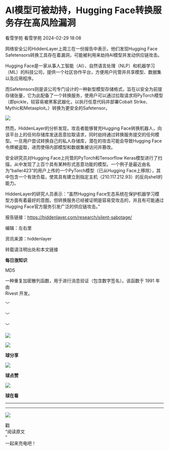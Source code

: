 #  AI模型可被劫持，Hugging Face转换服务存在高风险漏洞   
看雪学苑  看雪学苑   2024-02-29 18:08  
  
网络安全公司HiddenLayer上周三在一份报告中表示，他们发现Hugging Face Safetensors转换工具存在着漏洞，可能被利用来劫持AI模型并发动供应链攻击。  
  
  
Hugging Face是一家从事人工智能（AI）、自然语言处理（NLP）和机器学习（ML）的科技公司，提供一个社区协作平台，方便用户托管并共享模型、数据集以及应用程序。  
  
  
而Safetensors则是该公司专门设计的一种新型模型存储格式，旨在以安全为前提存储张量，它为此配备了一个转换服务，使用户可以通过拉取请求将PyTorch模型（即pickle，较容易被黑客武器化，以执行任意代码并部署Cobalt Strike、Mythic和Metasploit。）转换为更安全的Safetensor。  
  
  
![](https://mmbiz.qpic.cn/sz_mmbiz_png/1UG7KPNHN8GAU6FettiaadHxOcltAfCZKx4KN1TYfkKpnOlHoBPwaOicWmANFT4icBazG2dQEHxAvDomBBFuAQZaw/640?wx_fmt=png&from=appmsg "")  
  
  
然而，HiddenLayer的分析发现，攻击者能够冒充Hugging Face转换机器人，向该平台上的任何存储库发送恶意拉取请求，同时劫持通过转换服务提交的任何模型。一旦用户尝试转换自己的私人存储库，潜在的攻击可能会导致Hugging Face令牌被盗取，进而使得内部模型和数据集被访问并篡改。  
  
  
安全研究员对Hugging Face上托管的PyTorch和Tensorflow Keras模型进行了扫描，从中发现了上百个具有某种形式恶意功能的模型。一个例子是最近由名为“baller423”的用户上传的一个PyTorch模型（已从Hugging Face上移除），其中包含一个有效负载，使其具有建立到指定主机（210.117.212.93）的反向shell的能力。  
  
  
HiddenLayer的研究人员表示：“虽然Hugging Face生态系统在保护机器学习模型方面有着最好的意图，但转换服务已经被证明是容易受攻击的，并且有可能通过Hugging Face官方服务引发广泛的供应链攻击。”  
  
  
报告链接：https://hiddenlayer.com/research/silent-sabotage/  
  
  
  
编辑：左右里  
  
资讯来源：hiddenlayer  
  
转载请注明出处和本文链接  
  
  
**每日涨知识**  
  
MD5   
  
一种重复加密散列函数，用于进行消息验证（包含数字签名）。该函数于 1991 年由  
Rivest 开发。  
  
  
﹀  
  
﹀  
  
﹀  
  
  
![](https://mmbiz.qpic.cn/mmbiz_jpg/Uia4617poZXP96fGaMPXib13V1bJ52yHq9ycD9Zv3WhiaRb2rKV6wghrNa4VyFR2wibBVNfZt3M5IuUiauQGHvxhQrA/640?wx_fmt=jpeg "")  
  
![](https://mmbiz.qpic.cn/sz_mmbiz_gif/1UG7KPNHN8E9S6vNnUMRCOictT4PicNGMgHmsIkOvEno4oPVWrhwQCWNRTquZGs2ZLYic8IJTJBjxhWVoCa47V9Rw/640?wx_fmt=gif "")  
  
**球分享**  
  
![](https://mmbiz.qpic.cn/sz_mmbiz_gif/1UG7KPNHN8E9S6vNnUMRCOictT4PicNGMgHmsIkOvEno4oPVWrhwQCWNRTquZGs2ZLYic8IJTJBjxhWVoCa47V9Rw/640?wx_fmt=gif "")  
  
**球点赞**  
  
![](https://mmbiz.qpic.cn/sz_mmbiz_gif/1UG7KPNHN8E9S6vNnUMRCOictT4PicNGMgHmsIkOvEno4oPVWrhwQCWNRTquZGs2ZLYic8IJTJBjxhWVoCa47V9Rw/640?wx_fmt=gif "")  
  
**球在看**  
  
****  
****  
  
![](https://mmbiz.qpic.cn/mmbiz_gif/1UG7KPNHN8FxuBNT7e2ZEfQZgBuH2GkFjvK4tzErD5Q56kwaEL0N099icLfx1ZvVvqzcRG3oMtIXqUz5T9HYKicA/640?wx_fmt=gif "")  
  
戳  
“阅读原文  
”  
一起来充电吧！  
  
